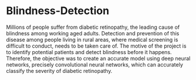 # Blindness-Detection
Millions of people suffer from diabetic retinopathy, the leading cause of blindness among working aged adults. Detection and prevention of this disease among people living in rural areas, where medical screening is difficult to conduct, needs to be taken care of. The motive of the project is to identify potential patients and detect blindness before it happens. Therefore, the objective was to create an accurate model using deep neural networks, precisely convolutional neural networks, which can accurately classify the severity of diabetic retinopathy.
